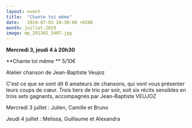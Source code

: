 ```yaml
---
layout: event
title:  "Chante toi même"
date:   2019-07-03 20:30:00 +0200
month: juillet-2019
image: mp_201302_5407.jpg
---
```



<b style="color:var(--color-neutral-600);">

 Mercredi 3, jeudi 4 à 20h30

 </b>**Chante toi même  ** 5/10€

Atelier chanson de Jean-Baptiste Veujoz

C'est ce que se sont dit 6 amateurs de chansons, qui vont vous présenter leurs coups de cœur. Trois tiers de trio par soir, soit six récits sensibles en trois sets gagnants, accompagnés par Jean-Baptiste VEUJOZ



Mercredi 3 juillet : Julien, Camille et Bruno

Jeudi 4 juillet : Melissa, Guillaume et Alexandra